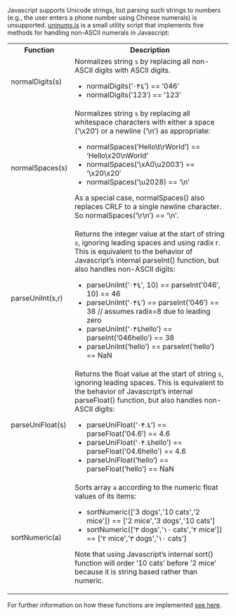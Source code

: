 Javascript supports Unicode strings, but parsing such strings to numbers (e.g., the user enters a phone number using Chinese numerals) is unsupported. [uninums.js](https://raw.github.com/roysharon/uninums/master/uninums.js) is a small utility script that implements five methods for handling non-ASCII numerals in Javascript:

<table>
<tbody>
<tr>
<th>Function</th>
<th>Description</th>
</tr>
<tr>
<td>normalDigits(s)</td>
<td>Normalizes string <code>s</code> by replacing all non-ASCII digits with ASCII digits.<p></p>
<ul>
<li>normalDigits(‘٠۴६’) == ’046′</li>
<li>normalDigits(’123′) == ’123′</li>
</ul>
</td>
</tr>
<tr>
<td>normalSpaces(s)</td>
<td>Normalizes string <code>s</code> by replacing all whitespace characters with either a space (‘\x20′) or a newline (‘\n’) as appropriate:<p></p>
<ul>
<li>normalSpaces(‘Hello\t\rWorld’) == ‘Hello\x20\nWorld’</li>
<li>normalSpaces(‘\xA0\u2003′) == ‘\x20\x20′</li>
<li>normalSpaces(‘\u2028) == ‘\n’</li>
</ul>
<p>As a special case, normalSpaces() also replaces CRLF to a single newline character. So normalSpaces(‘\r\n’) == ‘\n’.</p></td>
</tr>
<tr>
<td>parseUniInt(s,r)</td>
<td>Returns the integer value at the start of string <code>s</code>, ignoring leading spaces and using radix r. This is equivalent to the behavior of Javascript’s internal parseInt() function, but also handles non-ASCII digits:<p></p>
<ul>
<li>parseUniInt(‘٠۴६’, 10) == parseInt(’046′, 10) == 46</li>
<li>parseUniInt(‘٠۴६’) == parseInt(’046′) == 38 // assumes radix=8 due to leading zero</li>
<li>parseUniInt(‘٠۴६hello’) == parseInt(’046hello’) == 38</li>
<li>parseUniInt(‘hello’) == parseInt(‘hello’) == NaN</li>
</ul>
</td>
</tr>
<tr>
<td>parseUniFloat(s)</td>
<td>Returns the float value at the start of string <code>s</code>, ignoring leading spaces. This is equivalent to the behavior of Javascript’s internal parseFloat() function, but also handles non-ASCII digits:<p></p>
<ul>
<li>parseUniFloat(‘٠۴.६’) == parseFloat(’04.6′) == 4.6</li>
<li>parseUniFloat(‘٠۴.६hello’) == parseFloat(’04.6hello’) == 4.6</li>
<li>parseUniFloat(‘hello’) == parseFloat(‘hello’) == NaN</li>
</ul>
</td>
</tr>
<tr>
<td>sortNumeric(a)</td>
<td>Sorts array <code>a</code> according to the numeric float values of its items:<p></p>
<ul>
<li>sortNumeric(['3 dogs','10 cats','2 mice']) == ['2 mice','3 dogs','10 cats']</li>
<li>sortNumeric(['٣ dogs','١٠ cats','٢ mice']) == ['٢ mice','٣ dogs','١٠ cats']</li>
</ul>
<p>Note that using Javascript’s internal sort() function will order ’10 cats’ before ’2 mice’ because it is string based rather than numeric.</p></td>
</tr>
</tbody>
</table>

For further information on how these functions are implemented [see here](http://roysharon.com/blog/44).